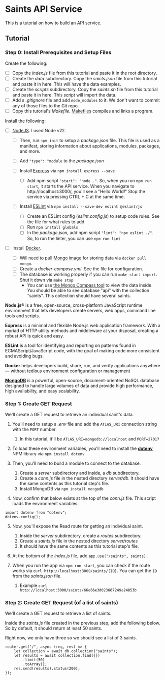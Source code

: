 # Saints API Service

This is a tutorial on how to build an API service.

## Tutorial

### Step 0: Install Prerequisites and Setup Files

Create the following:

- [ ] Copy the _index.js_ file from this tutorial and paste it in the root directory.
- [ ] Create the _data_ subdirectory. Copy the _saints.json_ file from this tutorial and paste it in here. This will have the data examples.
- [ ] Create the _scripts_ subdirectory. Copy the _saints.sh_ file from this tutorial and paste it in here. This script will import the data.
- [ ] Add a _.gitignore_ file and add `node_modules` to it. We don't want to commit any of those files to the Git repo.
- [ ] Copy this tutorial's _Makefile_. [Makefiles](https://www.gnu.org/software/make/manual/make.html#Introduction) compiles and links a program.

Install the following:

- [ ] [NodeJS](https://nodejs.org/en). I used Node v22.

  - [ ] Then, run `npm init` to setup a _package.json_ file. This file is used as a manifest, storing information about applications, modules, packages, and more.
  - [ ] Add `"type": "module` to the _package.json_

  - [ ] Install [Express](https://expressjs.com/en/starter/installing.html) via `npm install express --save`
    - [ ] Add npm script `"start": "node ."`. So, when you run `npm run start`, it starts the API service. When you navigate to http://localhost:3000/, you'll see a "Hello World!" Stop the service via pressing CTRL + C at the same time.
  - [ ] Install [ESLint](https://eslint.org/docs/latest/use/getting-started) via `npm install --save-dev eslint @eslint/js`
    - [ ] Create an ESLint config (_eslint.config.js_) to setup code rules. See the file for what rules to add.
    - [ ] Run `npm install globals`
    - [ ] In the _package.json_, add npm script `"lint": "npx eslint ./"`. So, to run the linter, you can use `npm run lint`

- [ ] Install [Docker](https://docs.docker.com/engine/install/).
  - [ ] Will need to pull [Mongo image](https://hub.docker.com/_/mongo) for storing data via `docker pull mongo`.
  - [ ] Create a _docker-compose.yml_. See the file for configuration.
  - [ ] The database is working properly if you can run `make start import`. Shut it down via `make stop`
    - You can use [the Mongo Compass tool](https://www.mongodb.com/try/download/compass) to view the data inside. You should be able to see database "api" with the collection "saints". This collection should have several saints.

**Node.js®** is a free, open-source, cross-platform JavaScript runtime environment that lets developers create servers, web apps, command line tools and scripts.

**Express** is a minimal and flexible Node.js web application framework. With a myriad of HTTP utility methods and middleware at your disposal, creating a robust API is quick and easy.

**ESLint** is a tool for identifying and reporting on patterns found in ECMAScript/JavaScript code, with the goal of making code more consistent and avoiding bugs.

**Docker** helps developers build, share, run, and verify applications anywhere — without tedious environment configuration or management

**[MongoDB](https://www.mongodb.com/)** is a powerful, open-source, document-oriented NoSQL database designed to handle large volumes of data and provide high performance, high availability, and easy scalability.

### Step 1: Create GET Request

We'll create a GET request to retrieve an individual saint's data.

1. You'll need to setup a _.env_ file and add the `ATLAS_URI` connection string with the `PORT` number.
   1. In this tutorial, it'll be `ATLAS_URI=mongodb://localhost` and `PORT=27017`
2. To load these environment variables, you'll need to install the **[dotenv](https://www.npmjs.com/package/dotenv)** NPM library via `npm install dotenv`

3. Then, you'll need to build a module to connect to the database.

   1. Create a _server_ subdirectory and inside, a _db_ subdirectory.
   2. Create a _conn.js_ file in the nested directory _server/db_. It should have the same contents as this tutorial step's file.
   3. Install MongoDB via `npm install mongodb`

4. Now, confirm that below exists at the top of the _conn.js_ file. This script loads the environment variables.

```
import dotenv from "dotenv";
dotenv.config();
```

5. Now, you'll expose the Read route for getting an individual saint.

   1. Inside the _server_ subdirectory, create a _routes_ subdirectory.
   2. Create a _saints.js_ file in the nested directory _server/routes_
   3. It should have the same contents as this tutorial step's file.

6. At the bottom of the _index.js_ file, add `app.use("/saints", saints);`

7. When you run the app via `npm run start`, you can check if the route works via `curl http://localhost:3000/saints/{ID}`. You can get the `ID` from the _saints.json_ file.
   1. Example `curl http://localhost:3000/saints/66e66e3d023667249e24853b`

### Step 2: Create GET Request (of a list of saints)

We'll create a GET request to retrieve a list of saints.

Inside the _saints.js_ file created in the previous step, add the following below. So by default, it should return at least 50 saints.

Right now, we only have three so we should see a list of 3 saints.

```
router.get("/", async (req, res) => {
    let collection = await db.collection("saints");
    let results = await collection.find({})
        .limit(50)
        .toArray();
    res.send(results).status(200);
});
```
